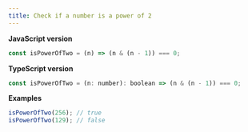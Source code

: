 ```yaml
---
title: Check if a number is a power of 2
---
```


**JavaScript version**

```js
const isPowerOfTwo = (n) => (n & (n - 1)) === 0;
```

**TypeScript version**

```js
const isPowerOfTwo = (n: number): boolean => (n & (n - 1)) === 0;
```

**Examples**

```js
isPowerOfTwo(256); // true
isPowerOfTwo(129); // false
```
